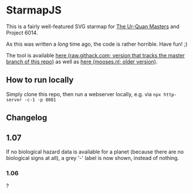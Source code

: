 # StarmapJS

This is a fairly well-featured SVG starmap for [The Ur-Quan Masters](http://sc2.sourceforge.net/) and Project 6014.

As this was written a _long_ time ago, the code is rather horrible. Have fun! ;)

The tool is available [here (raw.githack.com; version that tracks the master branch of this repo)](https://raw.githack.com/jorisvddonk/StarmapJS/master/index.html) as well as [here (mooses.nl; older version)](http://mooses.nl/uqm/wip/js-starmap/).

## How to run locally

Simply clone this repo, then run a webserver locally, e.g. via `npx http-server -c-1 -p 8081`

## Changelog

## 1.07

If no biological hazard data is available for a planet (because there are no biological signs at all), a grey '-' label is now shown, instead of nothing.

### 1.06

?